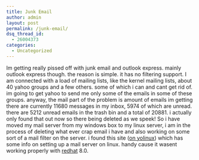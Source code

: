 ```yaml
---
title: Junk Email
author: admin
layout: post
permalink: /junk-email/
dsq_thread_id:
  - 26004373
categories:
  - Uncategorized
---
```

Im getting really pissed off with junk email and outlook express. mainly outlook express though. the reason is simple. it has no filtering support. I am connected with a load of mailing lists, like the kernel mailing lists, about 40 yahoo groups and a few others. some of which i can and cant get rid of. im going to get yahoo to send me only some of the emails in some of these groups. anyway, the mail part of the problem is amount of emails im getting there are currently 11680 messages in my inbox, 5974 of which are unread. there are 5212 unread emails in the trash bin and a total of 20881. i actually only found that out now so there being deleted as we speek! So i have moved my mail server from my windows box to my linux server, i am in the process of deleting what ever crap email i have and also working on some sort of a mail filter on the server. i found this site ([on yolinux][1]) which has some info on setting up a mail server on linux. handy cause it wasent working properly with [redhat][2] 8.0.

 [1]: http://www.yolinux.com/TUTORIALS/LinuxTutorialMailMTA.html
 [2]: http://www.redhat.com